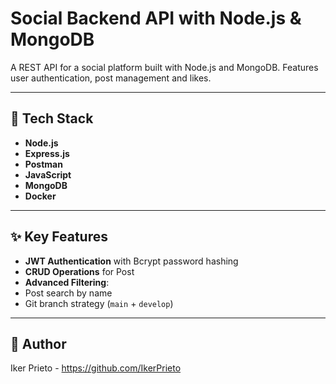 # Social Backend API with Node.js & MongoDB

A REST API for a social platform built with Node.js and MongoDB. Features user authentication, post management and likes.

---

## 🚀 Tech Stack

- **Node.js** 
- **Express.js** 
- **Postman** 
- **JavaScript** 
- **MongoDB**
- **Docker**

---

## ✨ Key Features

- **JWT Authentication** with Bcrypt password hashing
- **CRUD Operations** for Post
- **Advanced Filtering**:
- Post search by name
- Git branch strategy (`main` + `develop`)

---


## 👥 Author

Iker Prieto - https://github.com/IkerPrieto